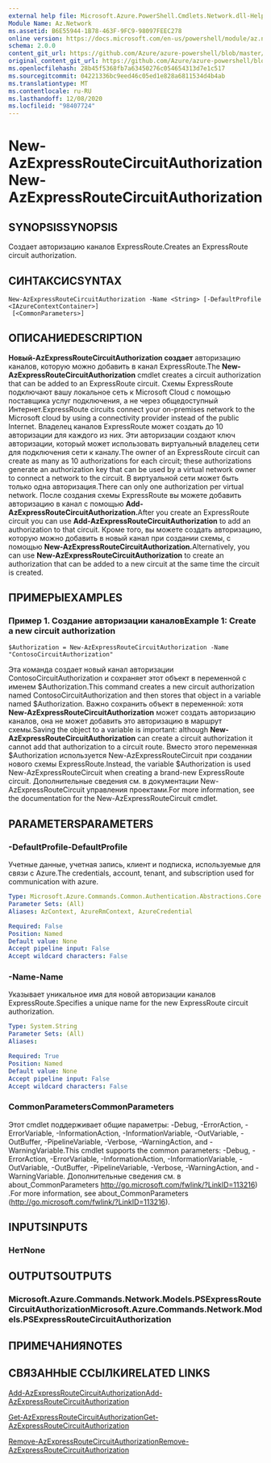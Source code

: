 ```yaml
---
external help file: Microsoft.Azure.PowerShell.Cmdlets.Network.dll-Help.xml
Module Name: Az.Network
ms.assetid: B6E55944-1B78-463F-9FC9-98097FEEC278
online version: https://docs.microsoft.com/en-us/powershell/module/az.network/new-azexpressroutecircuitauthorization
schema: 2.0.0
content_git_url: https://github.com/Azure/azure-powershell/blob/master/src/Network/Network/help/New-AzExpressRouteCircuitAuthorization.md
original_content_git_url: https://github.com/Azure/azure-powershell/blob/master/src/Network/Network/help/New-AzExpressRouteCircuitAuthorization.md
ms.openlocfilehash: 28b45f5368fb7a63450276c054654313d7e1c517
ms.sourcegitcommit: 04221336bc9eed46c05ed1e828a6811534d4b4ab
ms.translationtype: MT
ms.contentlocale: ru-RU
ms.lasthandoff: 12/08/2020
ms.locfileid: "98407724"
---
```

# <span data-ttu-id="9b808-101">New-AzExpressRouteCircuitAuthorization</span><span class="sxs-lookup"><span data-stu-id="9b808-101">New-AzExpressRouteCircuitAuthorization</span></span>

## <span data-ttu-id="9b808-102">SYNOPSIS</span><span class="sxs-lookup"><span data-stu-id="9b808-102">SYNOPSIS</span></span>
<span data-ttu-id="9b808-103">Создает авторизацию каналов ExpressRoute.</span><span class="sxs-lookup"><span data-stu-id="9b808-103">Creates an ExpressRoute circuit authorization.</span></span>

## <span data-ttu-id="9b808-104">СИНТАКСИС</span><span class="sxs-lookup"><span data-stu-id="9b808-104">SYNTAX</span></span>

```
New-AzExpressRouteCircuitAuthorization -Name <String> [-DefaultProfile <IAzureContextContainer>]
 [<CommonParameters>]
```

## <span data-ttu-id="9b808-105">ОПИСАНИЕ</span><span class="sxs-lookup"><span data-stu-id="9b808-105">DESCRIPTION</span></span>
<span data-ttu-id="9b808-106">**Новый-AzExpressRouteCircuitAuthorization создает** авторизацию каналов, которую можно добавить в канал ExpressRoute.</span><span class="sxs-lookup"><span data-stu-id="9b808-106">The **New-AzExpressRouteCircuitAuthorization** cmdlet creates a circuit authorization that can be added to an ExpressRoute circuit.</span></span> <span data-ttu-id="9b808-107">Схемы ExpressRoute подключают вашу локальное сеть к Microsoft Cloud с помощью поставщика услуг подключения, а не через общедоступный Интернет.</span><span class="sxs-lookup"><span data-stu-id="9b808-107">ExpressRoute circuits connect your on-premises network to the Microsoft cloud by using a connectivity provider instead of the public Internet.</span></span> <span data-ttu-id="9b808-108">Владелец каналов ExpressRoute может создать до 10 авторизации для каждого из них. Эти авторизации создают ключ авторизации, который может использовать виртуальный владелец сети для подключения сети к каналу.</span><span class="sxs-lookup"><span data-stu-id="9b808-108">The owner of an ExpressRoute circuit can create as many as 10 authorizations for each circuit; these authorizations generate an authorization key that can be used by a virtual network owner to connect a network to the circuit.</span></span> <span data-ttu-id="9b808-109">В виртуальной сети может быть только одна авторизация.</span><span class="sxs-lookup"><span data-stu-id="9b808-109">There can only one authorization per virtual network.</span></span>
<span data-ttu-id="9b808-110">После создания схемы ExpressRoute вы можете добавить авторизацию в канал с помощью **Add-AzExpressRouteCircuitAuthorization.**</span><span class="sxs-lookup"><span data-stu-id="9b808-110">After you create an ExpressRoute circuit you can use **Add-AzExpressRouteCircuitAuthorization** to add an authorization to that circuit.</span></span>
<span data-ttu-id="9b808-111">Кроме того, вы можете создать авторизацию, которую можно добавить в новый канал при создании схемы, с помощью **New-AzExpressRouteCircuitAuthorization.**</span><span class="sxs-lookup"><span data-stu-id="9b808-111">Alternatively, you can use **New-AzExpressRouteCircuitAuthorization** to create an authorization that can be added to a new circuit at the same time the circuit is created.</span></span>

## <span data-ttu-id="9b808-112">ПРИМЕРЫ</span><span class="sxs-lookup"><span data-stu-id="9b808-112">EXAMPLES</span></span>

### <span data-ttu-id="9b808-113">Пример 1. Создание авторизации каналов</span><span class="sxs-lookup"><span data-stu-id="9b808-113">Example 1: Create a new circuit authorization</span></span>
```
$Authorization = New-AzExpressRouteCircuitAuthorization -Name "ContosoCircuitAuthorization"
```

<span data-ttu-id="9b808-114">Эта команда создает новый канал авторизации ContosoCircuitAuthorization и сохраняет этот объект в переменной с именем $Authorization.</span><span class="sxs-lookup"><span data-stu-id="9b808-114">This command creates a new circuit authorization named ContosoCircuitAuthorization and then stores that object in a variable named $Authorization.</span></span> <span data-ttu-id="9b808-115">Важно сохранить объект в переменной: хотя **New-AzExpressRouteCircuitAuthorization** может создать авторизацию каналов, она не может добавить это авторизацию в маршрут схемы.</span><span class="sxs-lookup"><span data-stu-id="9b808-115">Saving the object to a variable is important: although **New-AzExpressRouteCircuitAuthorization** can create a circuit authorization it cannot add that authorization to a circuit route.</span></span> <span data-ttu-id="9b808-116">Вместо этого переменная $Authorization используется New-AzExpressRouteCircuit при создании нового схемы ExpressRoute.</span><span class="sxs-lookup"><span data-stu-id="9b808-116">Instead, the variable $Authorization is used New-AzExpressRouteCircuit when creating a brand-new ExpressRoute circuit.</span></span>
<span data-ttu-id="9b808-117">Дополнительные сведения см. в документации New-AzExpressRouteCircuit управления проектами.</span><span class="sxs-lookup"><span data-stu-id="9b808-117">For more information, see the documentation for the New-AzExpressRouteCircuit cmdlet.</span></span>

## <span data-ttu-id="9b808-118">PARAMETERS</span><span class="sxs-lookup"><span data-stu-id="9b808-118">PARAMETERS</span></span>

### <span data-ttu-id="9b808-119">-DefaultProfile</span><span class="sxs-lookup"><span data-stu-id="9b808-119">-DefaultProfile</span></span>
<span data-ttu-id="9b808-120">Учетные данные, учетная запись, клиент и подписка, используемые для связи с Azure.</span><span class="sxs-lookup"><span data-stu-id="9b808-120">The credentials, account, tenant, and subscription used for communication with azure.</span></span>

```yaml
Type: Microsoft.Azure.Commands.Common.Authentication.Abstractions.Core.IAzureContextContainer
Parameter Sets: (All)
Aliases: AzContext, AzureRmContext, AzureCredential

Required: False
Position: Named
Default value: None
Accept pipeline input: False
Accept wildcard characters: False
```

### <span data-ttu-id="9b808-121">-Name</span><span class="sxs-lookup"><span data-stu-id="9b808-121">-Name</span></span>
<span data-ttu-id="9b808-122">Указывает уникальное имя для новой авторизации каналов ExpressRoute.</span><span class="sxs-lookup"><span data-stu-id="9b808-122">Specifies a unique name for the new ExpressRoute circuit authorization.</span></span>

```yaml
Type: System.String
Parameter Sets: (All)
Aliases:

Required: True
Position: Named
Default value: None
Accept pipeline input: False
Accept wildcard characters: False
```

### <span data-ttu-id="9b808-123">CommonParameters</span><span class="sxs-lookup"><span data-stu-id="9b808-123">CommonParameters</span></span>
<span data-ttu-id="9b808-124">Этот cmdlet поддерживает общие параметры: -Debug, -ErrorAction, -ErrorVariable, -InformationAction, -InformationVariable, -OutVariable, -OutBuffer, -PipelineVariable, -Verbose, -WarningAction, and -WarningVariable.</span><span class="sxs-lookup"><span data-stu-id="9b808-124">This cmdlet supports the common parameters: -Debug, -ErrorAction, -ErrorVariable, -InformationAction, -InformationVariable, -OutVariable, -OutBuffer, -PipelineVariable, -Verbose, -WarningAction, and -WarningVariable.</span></span> <span data-ttu-id="9b808-125">Дополнительные сведения см. в about_CommonParameters http://go.microsoft.com/fwlink/?LinkID=113216) .</span><span class="sxs-lookup"><span data-stu-id="9b808-125">For more information, see about_CommonParameters (http://go.microsoft.com/fwlink/?LinkID=113216).</span></span>

## <span data-ttu-id="9b808-126">INPUTS</span><span class="sxs-lookup"><span data-stu-id="9b808-126">INPUTS</span></span>

### <span data-ttu-id="9b808-127">Нет</span><span class="sxs-lookup"><span data-stu-id="9b808-127">None</span></span>

## <span data-ttu-id="9b808-128">OUTPUTS</span><span class="sxs-lookup"><span data-stu-id="9b808-128">OUTPUTS</span></span>

### <span data-ttu-id="9b808-129">Microsoft.Azure.Commands.Network.Models.PSExpressRouteCircuitAuthorization</span><span class="sxs-lookup"><span data-stu-id="9b808-129">Microsoft.Azure.Commands.Network.Models.PSExpressRouteCircuitAuthorization</span></span>

## <span data-ttu-id="9b808-130">ПРИМЕЧАНИЯ</span><span class="sxs-lookup"><span data-stu-id="9b808-130">NOTES</span></span>

## <span data-ttu-id="9b808-131">СВЯЗАННЫЕ ССЫЛКИ</span><span class="sxs-lookup"><span data-stu-id="9b808-131">RELATED LINKS</span></span>

[<span data-ttu-id="9b808-132">Add-AzExpressRouteCircuitAuthorization</span><span class="sxs-lookup"><span data-stu-id="9b808-132">Add-AzExpressRouteCircuitAuthorization</span></span>](./Add-AzExpressRouteCircuitAuthorization.md)

[<span data-ttu-id="9b808-133">Get-AzExpressRouteCircuitAuthorization</span><span class="sxs-lookup"><span data-stu-id="9b808-133">Get-AzExpressRouteCircuitAuthorization</span></span>](./Get-AzExpressRouteCircuitAuthorization.md)

[<span data-ttu-id="9b808-134">Remove-AzExpressRouteCircuitAuthorization</span><span class="sxs-lookup"><span data-stu-id="9b808-134">Remove-AzExpressRouteCircuitAuthorization</span></span>](./Remove-AzExpressRouteCircuitAuthorization.md)


